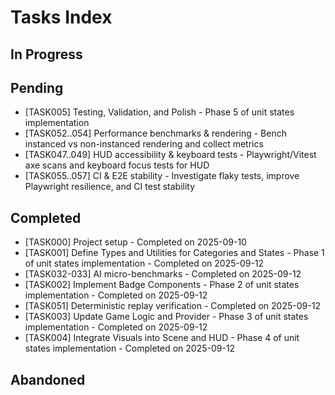 # Tasks Index

## In Progress

## Pending

- [TASK005] Testing, Validation, and Polish - Phase 5 of unit states implementation
- [TASK052..054] Performance benchmarks & rendering - Bench instanced vs non-instanced rendering and collect metrics
- [TASK047..049] HUD accessibility & keyboard tests - Playwright/Vitest axe scans and keyboard focus tests for HUD
- [TASK055..057] CI & E2E stability - Investigate flaky tests, improve Playwright resilience, and CI test stability

## Completed

- [TASK000] Project setup - Completed on 2025-09-10
- [TASK001] Define Types and Utilities for Categories and States - Phase 1 of unit states implementation - Completed on 2025-09-12
- [TASK032-033] AI micro-benchmarks - Completed on 2025-09-12
- [TASK002] Implement Badge Components - Phase 2 of unit states implementation - Completed on 2025-09-12
- [TASK051] Deterministic replay verification - Completed on 2025-09-12
- [TASK003] Update Game Logic and Provider - Phase 3 of unit states implementation - Completed on 2025-09-12
- [TASK004] Integrate Visuals into Scene and HUD - Phase 4 of unit states implementation - Completed on 2025-09-12

## Abandoned

